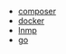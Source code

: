 
* [composer](composer/composer.md)
* [docker](docker/docker.md)
* [lnmp](nginx/nginx.md)
* [go](go)
